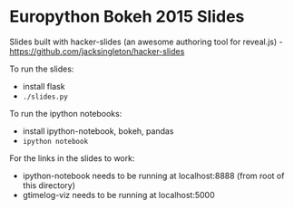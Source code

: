 # Europython Bokeh 2015 Slides

Slides built with hacker-slides (an awesome authoring tool for reveal.js) - https://github.com/jacksingleton/hacker-slides

To run the slides: 

- install flask
- `./slides.py`


To run the ipython notebooks:

- install ipython-notebook, bokeh, pandas
- `ipython notebook`


For the links in the slides to work:

- ipython-notebook needs to be running at localhost:8888 (from root of this directory)
- gtimelog-viz needs to be running at localhost:5000
